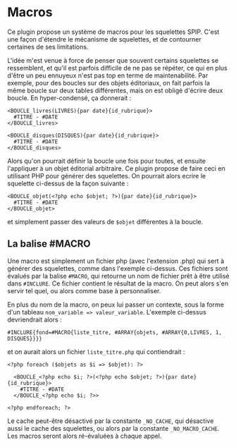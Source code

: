 Macros
======

Ce plugin propose un système de macros pour les squelettes SPIP. C'est une
façon d'étendre le mécanisme de squelettes, et de contourner certaines de
ses limitations.

L'idée m'est venue à force de penser que souvent certains squelettes se
ressemblent, et qu'il est parfois difficile de ne pas se répéter, ce qui
en plus d'être un peu ennuyeux n'est pas top en terme de maintenabilité.
Par exemple, pour des boucles sur des objets éditoriaux, on fait parfois la
même boucle sur deux tables différentes, mais on est obligé d'écrire deux
boucle. En hyper-condensé, ça donnerait :

    <BOUCLE_livres(LIVRES){par date}{id_rubrique}>
      #TITRE - #DATE
    </BOUCLE_livres>

    <BOUCLE_disques(DISQUES){par date}{id_rubrique}>
      #TITRE - #DATE
    </BOUCLE_disques>

Alors qu'on pourrait définir la boucle une fois pour toutes, et ensuite
l'appliquer à un objet éditorial arbitraire.
Ce plugin propose de faire ceci en utilisant PHP pour générer des squelettes.
On pourrait alors ecrire le squelette ci-dessus de la façon suivante :

    <BOUCLE_objet(<?php echo $objet; ?>){par date}{id_rubrique}>
      #TITRE - #DATE
    </BOUCLE_objet>

et simplement passer des valeurs de `$objet` différentes à la boucle.

La balise #MACRO
----------------

Une macro est simplement un fichier php (avec l'extension .php) qui sert à
générer des squelettes, comme dans l'exemple ci-dessus.
Ces fichiers sont évalués par la balise `#MACRO`, qui retourne un nom de
fichier prêt à être utilisé dans `#INCLURE`. Ce fichier contient le
résultat de la macro. On peut alors s'en servir tel quel, ou alors comme
base à personnaliser.

En plus du nom de la macro, on peux lui passer un contexte, sous la forme
d'un tableau `nom_variable => valeur_variable`. L'exemple ci-dessus
devriendrait alors :

    #INCLURE{fond=#MACRO{liste_titre, #ARRAY{objets, #ARRAY{0,LIVRES, 1, DISQUES}}}}

et on aurait alors un fichier `liste_titre.php` qui contiendrait :

    <?php foreach ($objets as $i => $objet): ?>

      <BOUCLE_<?php echo $i; ?>(<?php echo $objet; ?>){par date}{id_rubrique}>
        #TITRE - #DATE
      </BOUCLE_<?php echo $i; ?>>

    <?php endforeach; ?>

Le cache peut-être désactivé par la constante `_NO_CACHE`, qui
désactive aussi le cache des squelettes, ou alors par la constante
`_NO_MACRO_CACHE`. Les macros seront alors ré-évaluées à chaque appel.
